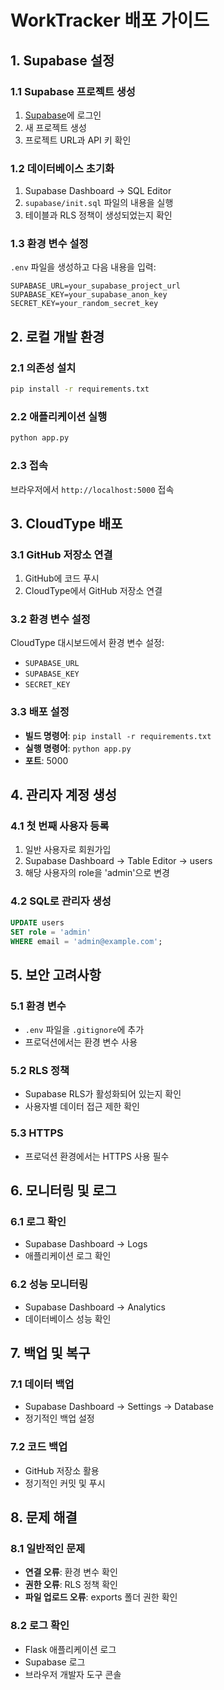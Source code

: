 # WorkTracker 배포 가이드

## 1. Supabase 설정

### 1.1 Supabase 프로젝트 생성
1. [Supabase](https://supabase.com)에 로그인
2. 새 프로젝트 생성
3. 프로젝트 URL과 API 키 확인

### 1.2 데이터베이스 초기화
1. Supabase Dashboard → SQL Editor
2. `supabase/init.sql` 파일의 내용을 실행
3. 테이블과 RLS 정책이 생성되었는지 확인

### 1.3 환경 변수 설정
`.env` 파일을 생성하고 다음 내용을 입력:
```
SUPABASE_URL=your_supabase_project_url
SUPABASE_KEY=your_supabase_anon_key
SECRET_KEY=your_random_secret_key
```

## 2. 로컬 개발 환경

### 2.1 의존성 설치
```bash
pip install -r requirements.txt
```

### 2.2 애플리케이션 실행
```bash
python app.py
```

### 2.3 접속
브라우저에서 `http://localhost:5000` 접속

## 3. CloudType 배포

### 3.1 GitHub 저장소 연결
1. GitHub에 코드 푸시
2. CloudType에서 GitHub 저장소 연결

### 3.2 환경 변수 설정
CloudType 대시보드에서 환경 변수 설정:
- `SUPABASE_URL`
- `SUPABASE_KEY`
- `SECRET_KEY`

### 3.3 배포 설정
- **빌드 명령어**: `pip install -r requirements.txt`
- **실행 명령어**: `python app.py`
- **포트**: 5000

## 4. 관리자 계정 생성

### 4.1 첫 번째 사용자 등록
1. 일반 사용자로 회원가입
2. Supabase Dashboard → Table Editor → users
3. 해당 사용자의 role을 'admin'으로 변경

### 4.2 SQL로 관리자 생성
```sql
UPDATE users 
SET role = 'admin' 
WHERE email = 'admin@example.com';
```

## 5. 보안 고려사항

### 5.1 환경 변수
- `.env` 파일을 `.gitignore`에 추가
- 프로덕션에서는 환경 변수 사용

### 5.2 RLS 정책
- Supabase RLS가 활성화되어 있는지 확인
- 사용자별 데이터 접근 제한 확인

### 5.3 HTTPS
- 프로덕션 환경에서는 HTTPS 사용 필수

## 6. 모니터링 및 로그

### 6.1 로그 확인
- Supabase Dashboard → Logs
- 애플리케이션 로그 확인

### 6.2 성능 모니터링
- Supabase Dashboard → Analytics
- 데이터베이스 성능 확인

## 7. 백업 및 복구

### 7.1 데이터 백업
- Supabase Dashboard → Settings → Database
- 정기적인 백업 설정

### 7.2 코드 백업
- GitHub 저장소 활용
- 정기적인 커밋 및 푸시

## 8. 문제 해결

### 8.1 일반적인 문제
- **연결 오류**: 환경 변수 확인
- **권한 오류**: RLS 정책 확인
- **파일 업로드 오류**: exports 폴더 권한 확인

### 8.2 로그 확인
- Flask 애플리케이션 로그
- Supabase 로그
- 브라우저 개발자 도구 콘솔 